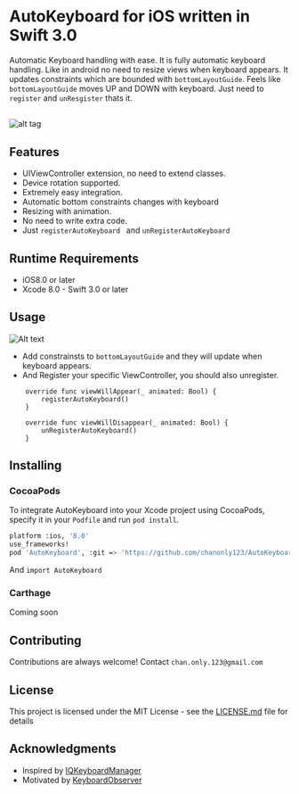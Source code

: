 # AutoKeyboard for iOS written in Swift 3.0

Automatic Keyboard handling with ease. It is fully automatic keyboard handling. Like in android no need to resize views when keyboard appears. It updates constraints which are bounded with `bottomLayoutGuide`. Feels like `bottomLayoutGuide` moves UP and DOWN with keyboard. Just need to `register` and `unResgister` thats it.

## []()
![alt tag](https://github.com/chanonly123/AutoKeyboard/blob/master/demo.gif)

## Features
- UIViewController extension, no need to extend classes.
- Device rotation supported.
- Extremely easy integration.
- Automatic bottom constraints changes with keyboard
- Resizing with animation.
- No need to write extra code.
- Just `registerAutoKeyboard ` and `unRegisterAutoKeyboard `

## Runtime Requirements

- iOS8.0 or later
- Xcode 8.0 - Swift 3.0 or later

## Usage
![Alt text](https://github.com/chanonly123/AutoKeyboard/blob/master/help.png)<br />
- Add constrainsts to `bottomLayoutGuide` and they will update when keyboard appears.
- And Register your specific ViewController, you should also unregister.
```
    override func viewWillAppear(_ animated: Bool) {
        registerAutoKeyboard()
    }
    
    override func viewWillDisappear(_ animated: Bool) {
        unRegisterAutoKeyboard()
    }
```
## Installing
### CocoaPods
To integrate AutoKeyboard into your Xcode project using CocoaPods, specify it in your `Podfile` and run `pod install`.
```bash
platform :ios, '8.0'
use_frameworks!
pod 'AutoKeyboard', :git => 'https://github.com/chanonly123/AutoKeyboard.git', :tag => '1.0.0'
```
And `import AutoKeyboard`
### Carthage
Coming soon

## Contributing

Contributions are always welcome!
Contact `chan.only.123@gmail.com`

## License

This project is licensed under the MIT License - see the [LICENSE.md](LICENSE.md) file for details

## Acknowledgments

* Inspired by [IQKeyboardManager](https://github.com/hackiftekhar/IQKeyboardManager)
* Motivated by [KeyboardObserver](https://github.com/morizotter/KeyboardObserver)
